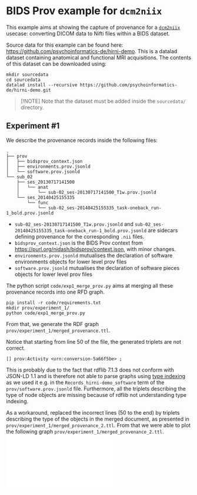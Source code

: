 # BIDS Prov example for `dcm2niix`

This example aims at showing the capture of provenance for a [`dcm2niix`](https://github.com/rordenlab/dcm2niix) usecase: converting DICOM data to Nifti files within a BIDS dataset.

Source data for this example can be found here: https://github.com/psychoinformatics-de/hirni-demo. This is a datalad dataset containing anatomical and functional MRI acquisitions. The contents of this dataset can be downloaded using:
```shell
mkdir sourcedata
cd sourcedata
datalad install --recursive https://github.com/psychoinformatics-de/hirni-demo.git
```

> [!NOTE] Note that the dataset must be added inside the `sourcedata/` directory.


## Experiment #1

We describe the provenance records inside the following files:
```
.
├── prov
│   ├── bidsprov_context.json
│   ├── environments.prov.jsonld
│   └── software.prov.jsonld
└── sub_02
    ├── ses_20130717141500
    │   └── anat
    │       └── sub-02_ses-20130717141500_T1w.prov.jsonld
    └── ses_20140425155335
        └── func
            └── sub-02_ses-20140425155335_task-oneback_run-1_bold.prov.jsonld
```

* `sub-02_ses-20130717141500_T1w.prov.jsonld` and `sub-02_ses-20140425155335_task-oneback_run-1_bold.prov.jsonld` are sidecars defining provenance for the corresponding `.nii` files.
* `bidsprov_context.json` is the BIDS Prov context from https://purl.org/nidash/bidsprov/context.json, with minor changes.
* `environments.prov.jsonld` mutualises the declaration of software environments objects for lower level prov files
* `software.prov.jsonld` mutualises the declaration of software pieces objects for lower level prov files

The python script `code/exp1_merge_prov.py` aims at merging all these provenance records into one RFD graph.

```shell
pip install -r code/requirements.txt
mkdir prov/experiment_1/
python code/exp1_merge_prov.py
```

From that, we generate the RDF graph `prov/experiment_1/merged_provenance.ttl`.

Notice that starting from line 50 of the file, the generated triplets are not correct.
```turtle
[] prov:Activity <urn:conversion-5a66f5be> ;
```

This is probably due to the fact that rdflib 7.1.3 does not conform with JSON-LD 1.1 and is therefore not able to parse graphs using [type indexing](https://www.w3.org/TR/json-ld11/#example-106-indexing-data-in-json-ld-by-type) as we used it e.g. in the `Records_hirni-demo_software` term of the `prov/software.prov.jsonld` file.
Furthermore, all the triplets describing the type of node objects are missing because of rdflib not understanding type indexing.

As a workaround, replaced the incorrect lines (50 to the end) by triplets describing the type of the objects in the merged document, as presented in `prov/experiment_1/merged_provenance_2.ttl`.
From that we were able to plot the following graph `prov/experiment_1/merged_provenance_2.ttl`.
![](/examples/dcm2niix/prov/experiment_1/merged_provenance_2.ttl)
